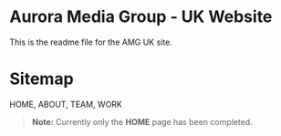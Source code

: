 # Aurora Media Group - UK Website

This is the readme file for the AMG UK site.


# Sitemap
HOME, ABOUT, TEAM, WORK

> **Note:** Currently only the **HOME** page has been completed.


